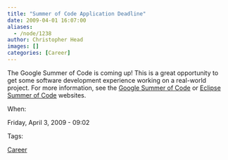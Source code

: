 ```yaml
---
title: "Summer of Code Application Deadline"
date: 2009-04-01 16:07:00
aliases:
  - /node/1238
author: Christopher Head
images: []
categories: [Career]
---
```


The Google Summer of Code is coming up! This is a great opportunity to get some software development experience working on a real-world project. For more information, see the [Google Summer of Code](https://code.google.com/soc) or [Eclipse Summer of Code](https://eclipse.org/soc) websites.

When:

Friday, April 3, 2009 - 09:02

Tags:

[Career](/career)

